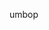 umbop

<!---
Umbop/Umbop is a ✨ special ✨ repository because its `README.md` (this file) appears on your GitHub profile.
You can click the Preview link to take a look at your changes.
--->
